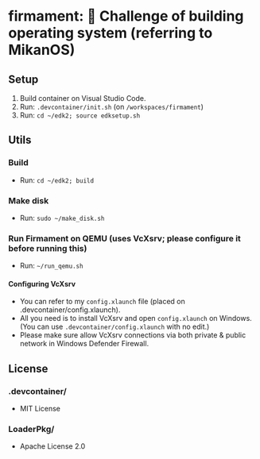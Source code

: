 # firmament: 🌄 Challenge of building operating system (referring to MikanOS)
## Setup
1. Build container on Visual Studio Code.
1. Run: `.devcontainer/init.sh` (on `/workspaces/firmament`)
1. Run: `cd ~/edk2; source edksetup.sh`
## Utils
### Build
* Run: `cd ~/edk2; build`
### Make disk
* Run: `sudo ~/make_disk.sh`
### Run Firmament on QEMU (uses VcXsrv; please configure it before running this)
* Run: `~/run_qemu.sh`
#### Configuring VcXsrv
* You can refer to my `config.xlaunch` file (placed on .devcontainer/config.xlaunch).
* All you need is to install VcXsrv and open `config.xlaunch` on Windows.  
    (You can use `.devcontainer/config.xlaunch` with no edit.)
* Please make sure allow VcXsrv connections via both private & public network in Windows Defender Firewall.
## License
### .devcontainer/
* MIT License
### LoaderPkg/
* Apache License 2.0